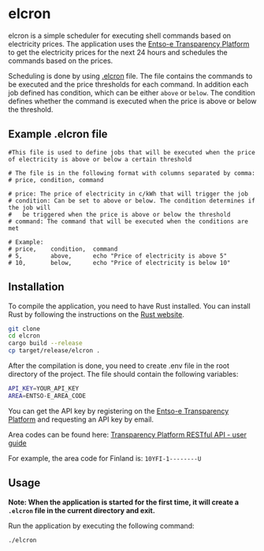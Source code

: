 # elcron

elcron is a simple scheduler for executing shell commands based on electricity prices. The application uses the [Entso-e Transparency Platform](https://transparency.entsoe.eu/) to get the electricity prices for the next 24 hours and schedules the commands based on the prices.

Scheduling is done by using [.elcron](.elcron) file. The file contains the commands to be executed and the price thresholds for each command. In addition each job defined has condition, which can be either `above` or `below`. The condition defines whether the command is executed when the price is above or below the threshold.

## Example .elcron file

```
#This file is used to define jobs that will be executed when the price of electricity is above or below a certain threshold

# The file is in the following format with columns separated by comma:
# price, condition, command

# price: The price of electricity in c/kWh that will trigger the job
# condition: Can be set to above or below. The condition determines if the job will 
#   be triggered when the price is above or below the threshold
# command: The command that will be executed when the conditions are met

# Example:
# price,    condition,  command
# 5,        above,      echo "Price of electricity is above 5"
# 10,       below,      echo "Price of electricity is below 10"
```

## Installation

To compile the application, you need to have Rust installed. You can install Rust by following the instructions on the [Rust website](https://www.rust-lang.org/tools/install).
```bash
git clone
cd elcron
cargo build --release
cp target/release/elcron .
```
After the compilation is done, you need to create .env file in the root directory of the project. The file should contain the following variables:
```bash
API_KEY=YOUR_API_KEY
AREA=ENTSO-E_AREA_CODE
```
You can get the API key by registering on the [Entso-e Transparency Platform](https://transparency.entsoe.eu/) and requesting an API key by email. 

Area codes can be found here: [Transparency Platform RESTful API - user guide](https://transparency.entsoe.eu/content/static_content/Static%20content/web%20api/Guide.html#_areas)

For example, the area code for Finland is: `10YFI-1--------U`



## Usage

**Note: When the application is started for the first time, it will create a `.elcron` file in the current directory and exit.**


Run the application by executing the following command:
```bash
./elcron
```

